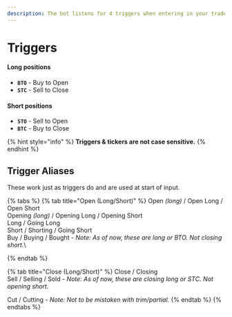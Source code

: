 ```yaml
---
description: The bot listens for 4 triggers when entering in your trades.
---
```


# Triggers

#### Long positions

* **`BTO`** - Buy to Open
* **`STC`** - Sell to Close

#### Short positions

* **`STO`** - Sell to Open
* **`BTC`** - Buy to Close

{% hint style="info" %}
**Triggers & tickers are not case sensitive.**&#x20;
{% endhint %}

## Trigger Aliases

These work just as triggers do and are used at start of input.

{% tabs %}
{% tab title="Open (Long/Short)" %}
Open _(long)_ / Open Long / Open Short\
Opening _(long)_ / Opening Long / Opening Short\
Long / Going Long\
Short / Shorting / Going Short\
Buy / Buying / Bought - _Note: As of now, these are long or BTO. Not closing short._\

{% endtab %}

{% tab title="Close (Long/Short)" %}
Close / Closing\
Sell / Selling / Sold - _Note: As of now, these are closing long or STC. Not opening short._&#x20;

Cut / Cutting - _Note: Not to be mistaken with trim/partial._&#x20;
{% endtab %}
{% endtabs %}
